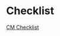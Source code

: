 # Checklist

[CM Checklist](Checklist%20957bf2dd8fb443b78a982e9e6b552e00/CM%20Checklist%20612e37824ef04329994ae272bcd35db4.csv)